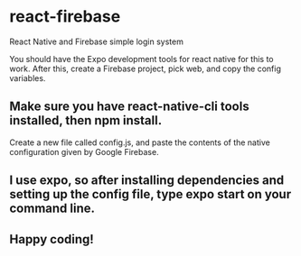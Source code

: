# react-firebase
React Native and Firebase simple login system

You should have the Expo development tools for react native for this to work.
After this, create a Firebase project, pick web, and copy the config variables.

## Make sure you have react-native-cli tools installed, then npm install.

Create a new file called config.js, and paste the contents of the native configuration given by Google Firebase.

##  I use expo, so after installing dependencies and setting up the config file, type expo start on your command line.

## Happy coding!
